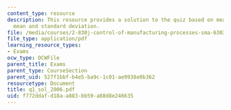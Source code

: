 ```yaml
---
content_type: resource
description: This resource provides a solution to the quiz based on measurement approaches,
  mean and standard deviation.
file: /media/courses/2-830j-control-of-manufacturing-processes-sma-6303-spring-2008/f772ddafd18aa883bb59a88d8e246635_q1_sol_2006.pdf
file_type: application/pdf
learning_resource_types:
- Exams
ocw_type: OCWFile
parent_title: Exams
parent_type: CourseSection
parent_uid: 527f1bbf-b4e5-ba9c-1c01-ae9938e0b362
resourcetype: Document
title: q1_sol_2006.pdf
uid: f772ddaf-d18a-a883-bb59-a88d8e246635
---
```

